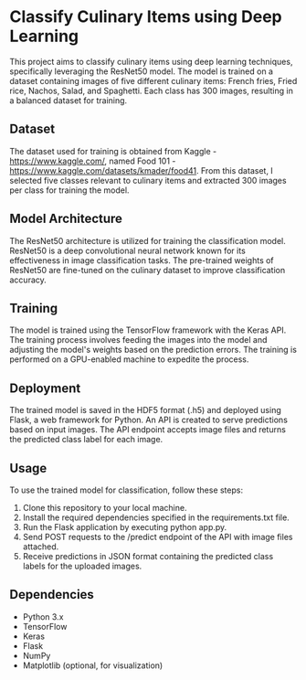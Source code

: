 # Classify Culinary Items using Deep Learning

This project aims to classify culinary items using deep learning techniques, specifically leveraging the ResNet50 model. The model is trained on a dataset containing images of five different culinary items: French fries, Fried rice, Nachos, Salad, and Spaghetti. Each class has 300 images, resulting in a balanced dataset for training.

## Dataset
The dataset used for training is obtained from Kaggle - https://www.kaggle.com/, named Food 101 - https://www.kaggle.com/datasets/kmader/food41. From this dataset, I selected five classes relevant to culinary items and extracted 300 images per class for training the model.

## Model Architecture
The ResNet50 architecture is utilized for training the classification model. ResNet50 is a deep convolutional neural network known for its effectiveness in image classification tasks. The pre-trained weights of ResNet50 are fine-tuned on the culinary dataset to improve classification accuracy.

## Training
The model is trained using the TensorFlow framework with the Keras API. The training process involves feeding the images into the model and adjusting the model's weights based on the prediction errors. The training is performed on a GPU-enabled machine to expedite the process.

## Deployment
The trained model is saved in the HDF5 format (.h5) and deployed using Flask, a web framework for Python. An API is created to serve predictions based on input images. The API endpoint accepts image files and returns the predicted class label for each image.

## Usage
To use the trained model for classification, follow these steps:

1. Clone this repository to your local machine.
2. Install the required dependencies specified in the requirements.txt file.
3. Run the Flask application by executing python app.py.
4. Send POST requests to the /predict endpoint of the API with image files attached.
5. Receive predictions in JSON format containing the predicted class labels for the uploaded images.

## Dependencies
* Python 3.x
* TensorFlow
* Keras
* Flask
* NumPy
* Matplotlib (optional, for visualization)
